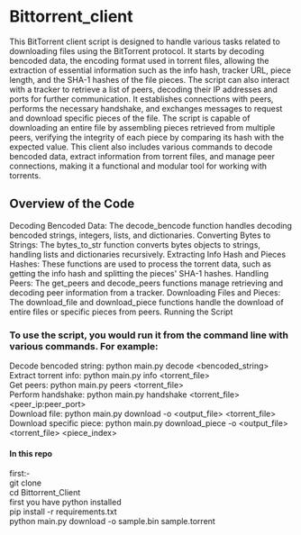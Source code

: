 # Bittorrent_client

This BitTorrent client script is designed to handle various tasks related to downloading files using the BitTorrent protocol. It starts by decoding bencoded data, the encoding format used in torrent files, allowing the extraction of essential information such as the info hash, tracker URL, piece length, and the SHA-1 hashes of the file pieces. The script can also interact with a tracker to retrieve a list of peers, decoding their IP addresses and ports for further communication. It establishes connections with peers, performs the necessary handshake, and exchanges messages to request and download specific pieces of the file. The script is capable of downloading an entire file by assembling pieces retrieved from multiple peers, verifying the integrity of each piece by comparing its hash with the expected value. This client also includes various commands to decode bencoded data, extract information from torrent files, and manage peer connections, making it a functional and modular tool for working with torrents.

<h2>Overview of the Code</h2>
Decoding Bencoded Data: The decode_bencode function handles decoding bencoded strings, integers, lists, and dictionaries.
Converting Bytes to Strings: The bytes_to_str function converts bytes objects to strings, handling lists and dictionaries recursively.
Extracting Info Hash and Pieces Hashes: These functions are used to process the torrent data, such as getting the info hash and splitting the pieces' SHA-1 hashes.
Handling Peers: The get_peers and decode_peers functions manage retrieving and decoding peer information from a tracker.
Downloading Files and Pieces: The download_file and download_piece functions handle the download of entire files or specific pieces from peers.
Running the Script
<h3>To use the script, you would run it from the command line with various commands. For example:</h3>

Decode bencoded string: python main.py decode <bencoded_string> <br>
Extract torrent info: python main.py info <torrent_file><br>
Get peers: python main.py peers <torrent_file><br>
Perform handshake: python main.py handshake <torrent_file> <peer_ip:peer_port><br>
Download file: python main.py download -o <output_file> <torrent_file><br>
Download specific piece: python main.py download_piece -o <output_file> <torrent_file> <piece_index><br>

<h4>In this repo </h4>
first:-<br>
git clone <br>
cd  Bittorrent_Client     <br>
first you have python installed <br>
pip install -r requirements.txt<br>
python main.py download -o sample.bin sample.torrent

